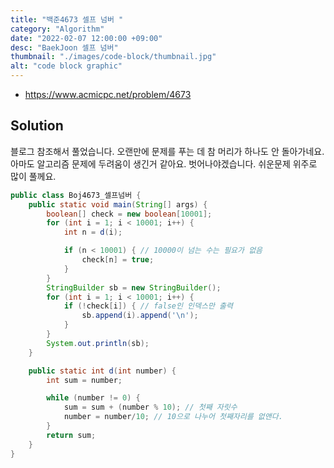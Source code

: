 ```yaml
---
title: "백준4673 셀프 넘버 "
category: "Algorithm"
date: "2022-02-07 12:00:00 +09:00"
desc: "BaekJoon 셀프 넘버"
thumbnail: "./images/code-block/thumbnail.jpg"
alt: "code block graphic"
---
```

- https://www.acmicpc.net/problem/4673

## Solution

블로그 참조해서 풀었습니다. 오랜만에 문제를 푸는 데 참 머리가 하나도 안 돌아가네요. 
아마도 알고리즘 문제에 두려움이 생긴거 같아요. 벗어나야겠습니다. 
쉬운문제 위주로 많이 풀께요. 

```java
public class Boj4673_셀프넘버 {
    public static void main(String[] args) {
        boolean[] check = new boolean[10001];
        for (int i = 1; i < 10001; i++) {
            int n = d(i);

            if (n < 10001) { // 10000이 넘는 수는 필요가 없음
                check[n] = true;
            }
        }
        StringBuilder sb = new StringBuilder();
        for (int i = 1; i < 10001; i++) {
            if (!check[i]) { // false인 인덱스만 출력
                sb.append(i).append('\n');
            }
        }
        System.out.println(sb);
    }

    public static int d(int number) {
        int sum = number;

        while (number != 0) {
            sum = sum + (number % 10); // 첫째 자릿수
            number = number/10; // 10으로 나누어 첫째자리를 없앤다.
        }
        return sum;
    }
}

```
